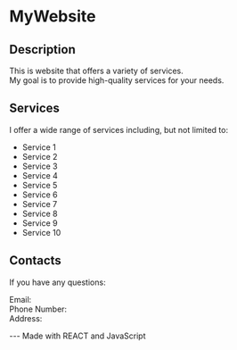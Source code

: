 # MyWebsite

## Description

This is website that offers a variety of services. <br />
My goal is to provide high-quality services for your needs.

## Services

I offer a wide range of services including, but not limited to:

- Service 1
- Service 2
- Service 3
- Service 4
- Service 5
- Service 6
- Service 7
- Service 8
- Service 9
- Service 10

## Contacts

If you have any questions:

Email:  <br />
Phone Number:  <br />
Address:




--- Made with REACT and JavaScript
